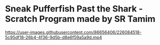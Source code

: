 # Sneak Pufferfish Past the Shark - Scratch Program made by SR Tamim



https://user-images.githubusercontent.com/86656406/226084518-5c95df18-26b4-4f36-9d5b-d8e6f59a5a9d.mp4

